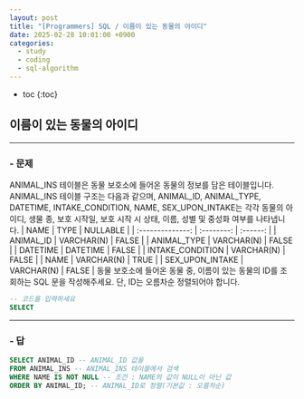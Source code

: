 ```yaml
---
layout: post
title: "[Programmers] SQL / 이름이 있는 동물의 아이디"
date: 2025-02-28 10:01:00 +0900
categories: 
  - study
  - coding
  - sql-algorithm
---
```


* toc
{:toc}

## 이름이 있는 동물의 아이디

---

### - 문제

ANIMAL_INS 테이블은 동물 보호소에 들어온 동물의 정보를 담은 테이블입니다. ANIMAL_INS 테이블 구조는 다음과 같으며, ANIMAL_ID, ANIMAL_TYPE, DATETIME, INTAKE_CONDITION, NAME, SEX_UPON_INTAKE는 각각 동물의 아이디, 생물 종, 보호 시작일, 보호 시작 시 상태, 이름, 성별 및 중성화 여부를 나타냅니다.
|       NAME       |    TYPE    | NULLABLE |
| :--------------: | :--------: | :------: |
|    ANIMAL_ID     | VARCHAR(N) |  FALSE   |
|   ANIMAL_TYPE    | VARCHAR(N) |  FALSE   |
|     DATETIME     |  DATETIME  |  FALSE   |
| INTAKE_CONDITION | VARCHAR(N) |  FALSE   |
|       NAME       | VARCHAR(N) |   TRUE   |
| SEX_UPON_INTAKE  | VARCHAR(N) |  FALSE   |
동물 보호소에 들어온 동물 중, 이름이 있는 동물의 ID를 조회하는 SQL 문을 작성해주세요. 단, ID는 오름차순 정렬되어야 합니다.

```sql
-- 코드를 입력하세요
SELECT
```

<!-- >  -->

---

### - 답

```sql
SELECT ANIMAL_ID -- ANIMAL_ID 값을
FROM ANIMAL_INS -- ANIMAL_INS 테이블에서 검색
WHERE NAME IS NOT NULL -- 조건 : NAME의 값이 NULL이 아닌 값
ORDER BY ANIMAL_ID; -- ANIMAL_ID로 정렬(기본값 : 오름차순)
```

<!-- > 출력이 제대로 된것을 확인 -->
